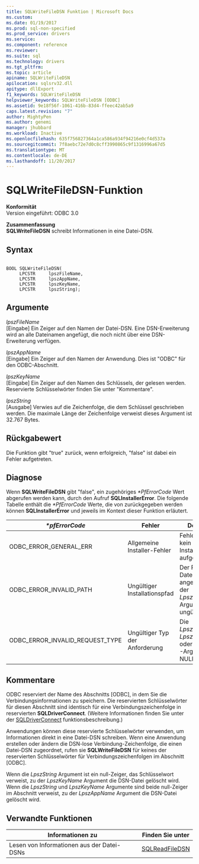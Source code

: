 ```yaml
---
title: SQLWriteFileDSN Funktion | Microsoft Docs
ms.custom: 
ms.date: 01/19/2017
ms.prod: sql-non-specified
ms.prod_service: drivers
ms.service: 
ms.component: reference
ms.reviewer: 
ms.suite: sql
ms.technology: drivers
ms.tgt_pltfrm: 
ms.topic: article
apiname: SQLWriteFileDSN
apilocation: sqlsrv32.dll
apitype: dllExport
f1_keywords: SQLWriteFileDSN
helpviewer_keywords: SQLWriteFileDSN [ODBC]
ms.assetid: 9e18f56f-1061-416b-83d4-ffeec42ab5a9
caps.latest.revision: "7"
author: MightyPen
ms.author: genemi
manager: jhubbard
ms.workload: Inactive
ms.openlocfilehash: 635f756827364a1ca586a934f94216e0cf4d537a
ms.sourcegitcommit: 7f8aebc72e7d0c8cff3990865c9f1316996a67d5
ms.translationtype: MT
ms.contentlocale: de-DE
ms.lasthandoff: 11/20/2017
---
```

# <a name="sqlwritefiledsn-function"></a>SQLWriteFileDSN-Funktion
**Konformität**  
 Version eingeführt: ODBC 3.0  
  
 **Zusammenfassung**  
 **SQLWriteFileDSN** schreibt Informationen in eine Datei-DSN.  
  
## <a name="syntax"></a>Syntax  
  
```  
  
BOOL SQLWriteFileDSN(  
     LPCSTR     lpszFileName,  
     LPCSTR     lpszAppName,  
     LPCSTR     lpszKeyName,  
     LPCSTR     lpszString);  
```  
  
## <a name="arguments"></a>Argumente  
 *lpszFileName*  
 [Eingabe] Ein Zeiger auf den Namen der Datei-DSN. Eine DSN-Erweiterung wird an alle Dateinamen angefügt, die noch nicht über eine DSN-Erweiterung verfügen.  
  
 *lpszAppName*  
 [Eingabe] Ein Zeiger auf den Namen der Anwendung. Dies ist "ODBC" für den ODBC-Abschnitt.  
  
 *lpszKeyName*  
 [Eingabe] Ein Zeiger auf den Namen des Schlüssels, der gelesen werden. Reservierte Schlüsselwörter finden Sie unter "Kommentare".  
  
 *lpszString*  
 [Ausgabe] Verwies auf die Zeichenfolge, die dem Schlüssel geschrieben werden. Die maximale Länge der Zeichenfolge verweist dieses Argument ist 32.767 Bytes.  
  
## <a name="returns"></a>Rückgabewert  
 Die Funktion gibt "true" zurück, wenn erfolgreich, "false" ist dabei ein Fehler aufgetreten.  
  
## <a name="diagnostics"></a>Diagnose  
 Wenn **SQLWriteFileDSN** gibt "false", ein zugehöriges  *\*PfErrorCode* Wert abgerufen werden kann, durch den Aufruf **SQLInstallerError**. Die folgende Tabelle enthält die  *\*PfErrorCode* Werte, die von zurückgegeben werden können **SQLInstallerError** und jeweils im Kontext dieser Funktion erläutert.  
  
|*\*pfErrorCode*|Fehler|Description|  
|---------------------|-----------|-----------------|  
|ODBC_ERROR_GENERAL_ERR|Allgemeine Installer-Fehler|Fehler für die kein bestimmtes Installationsfehler aufgetreten.|  
|ODBC_ERROR_INVALID_PATH|Ungültiger Installationspfad|Der Pfad der Datei im angegebenen der *LpszFileName* Argument war ungültig.|  
|ODBC_ERROR_INVALID_REQUEST_TYPE|Ungültiger Typ der Anforderung|Die *LpszAppName*, *LpszKeyName*, oder *LpszString* -Argument war NULL.|  
  
## <a name="comments"></a>Kommentare  
 ODBC reserviert der Name des Abschnitts [ODBC], in dem Sie die Verbindungsinformationen zu speichern. Die reservierten Schlüsselwörter für diesen Abschnitt sind identisch für eine Verbindungszeichenfolge in reservierten **SQLDriverConnect**. (Weitere Informationen finden Sie unter der [SQLDriverConnect](../../../odbc/reference/syntax/sqldriverconnect-function.md) funktionsbeschreibung.)  
  
 Anwendungen können diese reservierte Schlüsselwörter verwenden, um Informationen direkt in eine Datei-DSN schreiben. Wenn eine Anwendung erstellen oder ändern die DSN-lose Verbindung-Zeichenfolge, die einen Datei-DSN zugeordnet, rufen sie **SQLWriteFileDSN** für keines der reservierten Schlüsselwörter für Verbindungszeichenfolgen im Abschnitt [ODBC].  
  
 Wenn die *LpszString* Argument ist ein null-Zeiger, das Schlüsselwort verweist, zu der *LpszKeyName* Argument die DSN-Datei gelöscht wird. Wenn die *LpszString* und *LpszKeyName* Argumente sind beide null-Zeiger im Abschnitt verweist, zu der *LpszAppName* Argument die DSN-Datei gelöscht wird.  
  
## <a name="related-functions"></a>Verwandte Funktionen  
  
|Informationen zu|Finden Sie unter|  
|---------------------------|---------|  
|Lesen von Informationen aus der Datei-DSNs|[SQLReadFileDSN](../../../odbc/reference/syntax/sqlreadfiledsn-function.md)|
